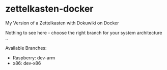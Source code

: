 # zettelkasten-docker
My Version of a Zettelkasten with Dokuwiki on Docker


Nothing to see here - choose the right branch for your system architecture ..


Available Branches:
  * Raspberry: dev-arm
  * x86: dev-x86

